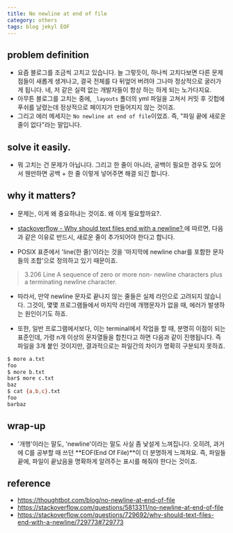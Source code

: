 ```yaml
---
title: No newline at end of file
category: others
tags: blog jekyl EOF
---
```


## problem definition

- 요즘 블로그를 조금씩 고치고 있습니다. 늘 그렇듯이, 하나씩 고치다보면 다른 문제점들이 새롭게 생겨나고, 결국 전체를 다 뒤엎어 버려야 그나마 정상적으로 굴러가게 됩니다. 네, 저 같은 실력 없는 개발자들이 항상 하는 하게 되는 노가다지요. 
- 아무튼 블로그를 고치는 중에, `_layouts` 폴더의 yml 파일을 고쳐서 커밋 후 깃헙에 푸쉬를 날렸는데 정상적으로 페이지가 만들어지지 않는 것이죠.
- 그리고 에러 메세지는 `No newline at end of file`이었죠. 즉, "파일 끝에 새로운 줄이 없다"라는 말입니다. 

## solve it easily.

- 뭐 고치는 건 문제가 아닙니다. 그리고 한 줄이 아니라, 공백이 필요한 경우도 있어서 웬만하면 공백 + 한 줄 이렇게 넣어주면 해결 되긴 합니다. 

## why it matters?

- 문제는, 이게 왜 중요하냐는 것이죠. 왜 이게 필요할까요?. 
- [stackoverflow - Why should text files end with a newline?
](https://stackoverflow.com/questions/729692/why-should-text-files-end-with-a-newline/729773#729773)에 따르면, 다음과 같은 이유로 반드시, 새로운 줄이 추가되어야 한다고 합니다. 

- POSIX 표준에서 'line(한 줄)'이라는 것을 '마지막에 newline char를 포함한 문자들의 조합'으로 정의하고 있기 때문이죠.
> 3.206 Line
A sequence of zero or more non- newline characters plus a terminating newline character.

- 따라서, 만약 newline 문자로 끝나지 않는 줄들은 실제 라인으로 고려되지 않습니다. 그것이, 몇몇 프로그램들에서 마지막 라인에 개행문자가 없을 때, 에러가 발생하는 원인이기도 하죠. 

- 또한, 일반 프로그램에서보다, 이는 terminal에서 작업을 할 때, 분명히 이점이 되는 표준인데, 가령 n개 이상의 문자열들을 합친다고 하면 다음과 같이 진행됩니다. 즉 파일을 3개 붙인 것이지만, 결과적으로는 파일간의 차이가 명확히 구분되지 못하죠. 

```bash
$ more a.txt
foo
$ more b.txt
bar$ more c.txt
baz
$ cat {a,b,c}.txt
foo
barbaz
```

## wrap-up

- '개행'이라는 말도, 'newline'이라는 말도 사실 좀 낯설게 느껴집니다. 오히려, 과거에 C를 공부할 때 쓰던 **EOF(End Of File)**이 더 분명하게 느껴져요. 즉, 파일들 끝에, 파일이 끝났음을 명확하게 알려주는 표시를 해줘야 한다는 것이죠. 


## reference

- <https://thoughtbot.com/blog/no-newline-at-end-of-file>
- <https://stackoverflow.com/questions/5813311/no-newline-at-end-of-file>
- <https://stackoverflow.com/questions/729692/why-should-text-files-end-with-a-newline/729773#729773>